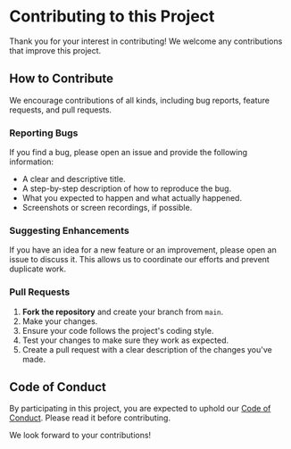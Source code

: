 # Contributing to this Project

Thank you for your interest in contributing! We welcome any contributions that improve this project.

## How to Contribute

We encourage contributions of all kinds, including bug reports, feature requests, and pull requests.

### Reporting Bugs

If you find a bug, please open an issue and provide the following information:
- A clear and descriptive title.
- A step-by-step description of how to reproduce the bug.
- What you expected to happen and what actually happened.
- Screenshots or screen recordings, if possible.

### Suggesting Enhancements

If you have an idea for a new feature or an improvement, please open an issue to discuss it. This allows us to coordinate our efforts and prevent duplicate work.

### Pull Requests

1.  **Fork the repository** and create your branch from `main`.
2.  Make your changes.
3.  Ensure your code follows the project's coding style.
4.  Test your changes to make sure they work as expected.
5.  Create a pull request with a clear description of the changes you've made.

## Code of Conduct

By participating in this project, you are expected to uphold our [Code of Conduct](CODE_OF_CONDUCT.md). Please read it before contributing.

We look forward to your contributions!
